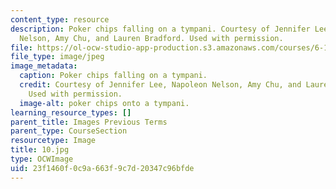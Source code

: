 ```yaml
---
content_type: resource
description: Poker chips falling on a tympani. Courtesy of Jennifer Lee, Napoleon
  Nelson, Amy Chu, and Lauren Bradford. Used with permission.
file: https://ol-ocw-studio-app-production.s3.amazonaws.com/courses/6-163-strobe-project-laboratory-fall-2005/23f1460f0c9a663f9c7d20347c96bfde_10.jpg
file_type: image/jpeg
image_metadata:
  caption: Poker chips falling on a tympani.
  credit: Courtesy of Jennifer Lee, Napoleon Nelson, Amy Chu, and Lauren Bradford.
    Used with permission.
  image-alt: poker chips onto a tympani.
learning_resource_types: []
parent_title: Images Previous Terms
parent_type: CourseSection
resourcetype: Image
title: 10.jpg
type: OCWImage
uid: 23f1460f-0c9a-663f-9c7d-20347c96bfde
---
```

